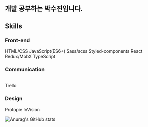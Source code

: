 <h2>개발 공부하는 박수진입니다.</h2>
<h2>Skills</h2>


<h3>Front-end </h3>
HTML/CSS
JavaScript(ES6+)
Sass/scss
Styled-components
React
Redux/MobX
TypeScript


<h3>Communication</h3>
<br>Trello

<h3>Design</h3>
Protopie
InVision
 
<p>
  
 
![Anurag's GitHub stats](https://github-readme-stats.vercel.app/api?username=parksuja&show_icons=true&theme=radical)


